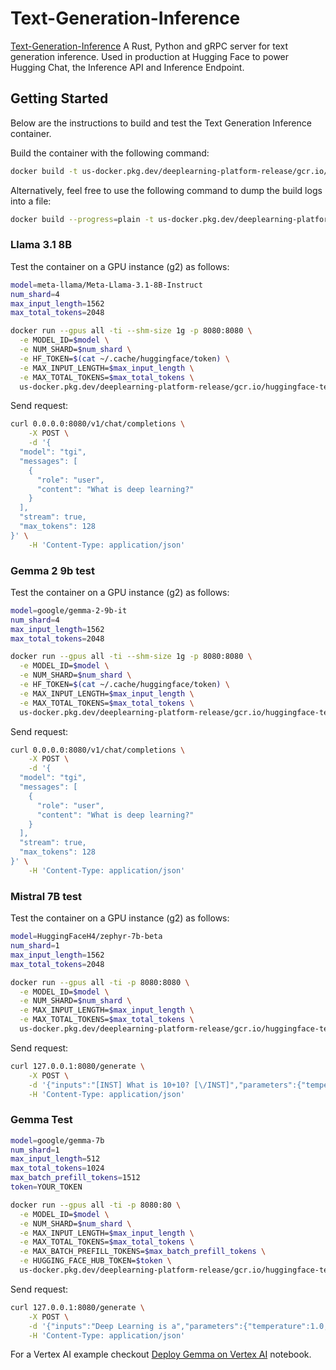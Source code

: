 # Text-Generation-Inference

[Text-Generation-Inference](https://github.com/huggingface/text-generation-inference) A Rust, Python and gRPC server for text generation inference. Used in production at Hugging Face to power Hugging Chat, the Inference API and Inference Endpoint.

## Getting Started

Below are the instructions to build and test the Text Generation Inference container.

Build the container with the following command:

```bash
docker build -t us-docker.pkg.dev/deeplearning-platform-release/gcr.io/huggingface-text-generation-inference-gpu.2.2.0 -f containers/tgi/gpu/2.2.0/Dockerfile .
```

Alternatively, feel free to use the following command to dump the build logs into a file:

```bash
docker build --progress=plain -t us-docker.pkg.dev/deeplearning-platform-release/gcr.io/huggingface-text-generation-inference-gpu.2.2.0 -f containers/tgi/gpu/2.2.0/Dockerfile . > build.log 2>&1
```

### Llama 3.1 8B

Test the container on a GPU instance (g2) as follows:

```bash
model=meta-llama/Meta-Llama-3.1-8B-Instruct
num_shard=4
max_input_length=1562
max_total_tokens=2048

docker run --gpus all -ti --shm-size 1g -p 8080:8080 \
  -e MODEL_ID=$model \
  -e NUM_SHARD=$num_shard \
  -e HF_TOKEN=$(cat ~/.cache/huggingface/token) \
  -e MAX_INPUT_LENGTH=$max_input_length \
  -e MAX_TOTAL_TOKENS=$max_total_tokens \
  us-docker.pkg.dev/deeplearning-platform-release/gcr.io/huggingface-text-generation-inference-gpu.2.2.0
```

Send request:

```bash
curl 0.0.0.0:8080/v1/chat/completions \
    -X POST \
    -d '{
  "model": "tgi",
  "messages": [
    {
      "role": "user",
      "content": "What is deep learning?"
    }
  ],
  "stream": true,
  "max_tokens": 128
}' \
    -H 'Content-Type: application/json'
```

### Gemma 2 9b test

Test the container on a GPU instance (g2) as follows:

```bash
model=google/gemma-2-9b-it
num_shard=4
max_input_length=1562
max_total_tokens=2048

docker run --gpus all -ti --shm-size 1g -p 8080:8080 \
  -e MODEL_ID=$model \
  -e NUM_SHARD=$num_shard \
  -e HF_TOKEN=$(cat ~/.cache/huggingface/token) \
  -e MAX_INPUT_LENGTH=$max_input_length \
  -e MAX_TOTAL_TOKENS=$max_total_tokens \
  us-docker.pkg.dev/deeplearning-platform-release/gcr.io/huggingface-text-generation-inference-gpu.2.2.0
```

Send request:

```bash
curl 0.0.0.0:8080/v1/chat/completions \
    -X POST \
    -d '{
  "model": "tgi",
  "messages": [
    {
      "role": "user",
      "content": "What is deep learning?"
    }
  ],
  "stream": true,
  "max_tokens": 128
}' \
    -H 'Content-Type: application/json'
```

### Mistral 7B test

Test the container on a GPU instance (g2) as follows:

```bash
model=HuggingFaceH4/zephyr-7b-beta
num_shard=1
max_input_length=1562
max_total_tokens=2048

docker run --gpus all -ti -p 8080:8080 \
  -e MODEL_ID=$model \
  -e NUM_SHARD=$num_shard \
  -e MAX_INPUT_LENGTH=$max_input_length \
  -e MAX_TOTAL_TOKENS=$max_total_tokens \
  us-docker.pkg.dev/deeplearning-platform-release/gcr.io/huggingface-text-generation-inference-gpu.2.0.2  
```

Send request:

```bash
curl 127.0.0.1:8080/generate \
    -X POST \
    -d '{"inputs":"[INST] What is 10+10? [\/INST]","parameters":{"temperature":0.2, "top_p": 0.95, "max_new_tokens": 256}}' \
    -H 'Content-Type: application/json'
```

### Gemma Test

```bash
model=google/gemma-7b
num_shard=1
max_input_length=512
max_total_tokens=1024
max_batch_prefill_tokens=1512
token=YOUR_TOKEN

docker run --gpus all -ti -p 8080:80 \
  -e MODEL_ID=$model \
  -e NUM_SHARD=$num_shard \
  -e MAX_INPUT_LENGTH=$max_input_length \
  -e MAX_TOTAL_TOKENS=$max_total_tokens \
  -e MAX_BATCH_PREFILL_TOKENS=$max_batch_prefill_tokens \
  -e HUGGING_FACE_HUB_TOKEN=$token \
  us-docker.pkg.dev/deeplearning-platform-release/gcr.io/huggingface-text-generation-inference-gpu.1.4.2
```

Send request:

```bash
curl 127.0.0.1:8080/generate \
    -X POST \
    -d '{"inputs":"Deep Learning is a","parameters":{"temperature":1.0, "top_p": 0.95, "max_new_tokens": 256}}' \
    -H 'Content-Type: application/json'
```

For a Vertex AI example checkout [Deploy Gemma on Vertex AI](../../examples/vertex-ai/notebooks/deploy-gemma-on-vertex-ai.ipynb) notebook.
